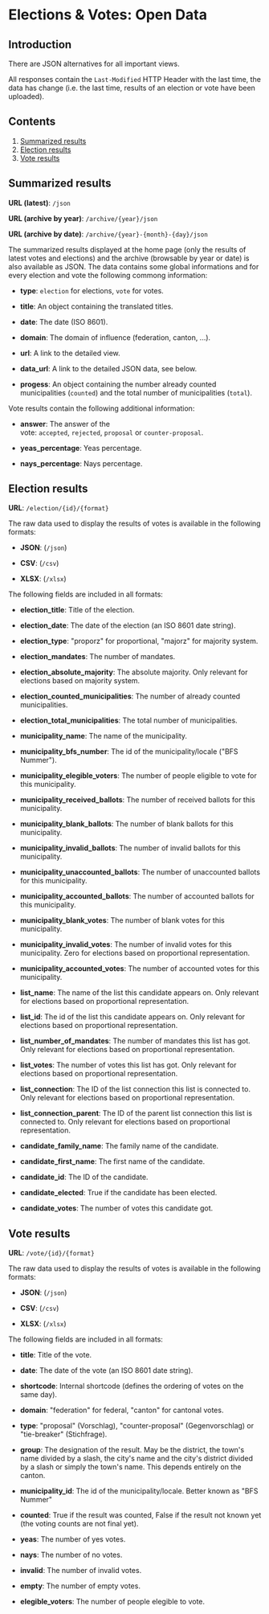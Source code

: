 # Elections & Votes: Open Data

## Introduction

There are JSON alternatives for all important views.

All responses contain the `Last-Modified` HTTP Header with the last time, the data has change (i.e. the last time, results of an election or vote have been uploaded).

## Contents

1. [Summarized results](#summarized-results)
2. [Election results](#election-results)
3. [Vote results](#vote-results)

## Summarized results

**URL (latest)**: `/json`

**URL (archive by year)**: `/archive/{year}/json`

**URL (archive by date)**: `/archive/{year}-{month}-{day}/json`

The summarized results displayed at the home page (only the results of latest votes and elections) and the archive (browsable by year or date) is also available as JSON. The data contains some global informations and for every election and vote the following commong information:

- **type**: `election` for elections, `vote` for votes.

- **title**: An object containing the translated titles.

- **date**: The date (ISO 8601).

- **domain**: The domain of influence (federation, canton, ...).

- **url**: A link to the detailed view.

- **data_url**: A link to the detailed JSON data, see below.

- **progess**: An object containing the number already counted municipalities (`counted`) and the total number of municipalities (`total`).

Vote results contain the following additional information:

- **answer**: The answer of the vote: `accepted`, `rejected`, `proposal` or `counter-proposal`.

- **yeas_percentage**: Yeas percentage.

- **nays_percentage**: Nays percentage.

## Election results

**URL**: `/election/{id}/{format}`

The raw data used to display the results of votes is available in the following formats:

- **JSON**: (`/json`)

- **CSV**: (`/csv`)

- **XLSX**: (`/xlsx`)

The following fields are included in all formats:

- **election_title**: Title of the election.

- **election_date**: The date of the election (an ISO 8601 date string).

- **election_type**: "proporz" for proportional, "majorz" for majority system.

- **election_mandates**: The number of mandates.

- **election_absolute_majority**: The absolute majority. Only relevant for elections based on majority system.

- **election_counted_municipalities**: The number of already counted municipalities.

- **election_total_municipalities**: The total number of municipalities.

- **municipality_name**: The name of the municipality.

- **municipality_bfs_number**: The id of the municipality/locale ("BFS Nummer").

- **municipality_elegible_voters**: The number of people eligible to vote for this municipality.

- **municipality_received_ballots**: The number of received ballots for this municipality.

- **municipality_blank_ballots**: The number of blank ballots for this municipality.

- **municipality_invalid_ballots**: The number of invalid ballots for this municipality.

- **municipality_unaccounted_ballots**: The number of unaccounted ballots for this municipality.

- **municipality_accounted_ballots**: The number of accounted ballots for this municipality.

- **municipality_blank_votes**: The number of blank votes for this municipality.

- **municipality_invalid_votes**: The number of invalid votes for this municipality. Zero for elections based on proportional representation.

- **municipality_accounted_votes**: The number of accounted votes for this municipality.

- **list_name**: The name of the list this candidate appears on. Only relevant for elections based on proportional representation.

- **list_id**: The id of the list this candidate appears on. Only relevant for elections based on proportional representation.

- **list_number_of_mandates**: The number of mandates this list has got. Only relevant for elections based on proportional representation.

- **list_votes**: The number of votes this list has got. Only relevant for elections based on proportional representation.

- **list_connection**: The ID of the list connection this list is connected to. Only relevant for elections based on proportional representation.

- **list_connection_parent**: The ID of the parent list connection this list is connected to. Only relevant for elections based on proportional representation.

- **candidate_family_name**: The family name of the candidate.

- **candidate_first_name**: The first name of the candidate.

- **candidate_id**: The ID of the candidate.

- **candidate_elected**: True if the candidate has been elected.

- **candidate_votes**: The number of votes this candidate got.

## Vote results

**URL**: `/vote/{id}/{format}`

The raw data used to display the results of votes is available in the following formats:

- **JSON**: (`/json`)

- **CSV**: (`/csv`)

- **XLSX**: (`/xlsx`)

The following fields are included in all formats:

- **title**: Title of the vote.

- **date**: The date of the vote (an ISO 8601 date string).

- **shortcode**: Internal shortcode (defines the ordering of votes on the same day).

- **domain**: "federation" for federal, "canton" for cantonal votes.

- **type**: "proposal" (Vorschlag), "counter-proposal" (Gegenvorschlag) or "tie-breaker" (Stichfrage).

- **group**: The designation of the result. May be the district, the town's name divided by a slash, the city's name and the city's district divided by a slash or simply the town's name. This depends entirely on the canton.

- **municipality_id**: The id of the municipality/locale. Better known as "BFS Nummer"

- **counted**: True if the result was counted, False if the result not known yet (the voting counts are not final yet).

- **yeas**: The number of yes votes.

- **nays**: The number of no votes.

- **invalid**: The number of invalid votes.

- **empty**: The number of empty votes.

- **elegible_voters**: The number of people elegible to vote.
